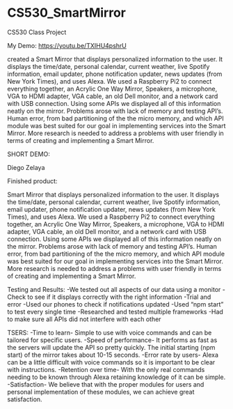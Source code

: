 # CS530_SmartMirror
CS530 Class Project

My Demo: https://youtu.be/TXIHU4pshrU


created a Smart Mirror that displays personalized information to the user. It displays the time/date, personal calendar, current weather, live Spotify information, email updater, phone notification updater, news updates (from New York Times), and uses Alexa. We used a Raspberry Pi2 to connect everything together, an Acrylic One Way Mirror, Speakers, a microphone, VGA to HDMI adapter, VGA cable, an old Dell monitor, and a network card with USB connection. Using some APIs we displayed all of this information neatly on the mirror. Problems arose with lack of memory and testing API’s. Human error, from bad partitioning of the the micro memory, and which API module was best suited for our goal in implementing services into the Smart Mirror. More research is needed to address a problems with user friendly in terms of creating and implementing a Smart Mirror. 

SHORT DEMO:

Diego Zelaya

Finished product:

Smart Mirror that displays personalized information to the user. It displays the time/date, personal calendar, current weather, live Spotify information, email updater, phone notification updater, news updates (from New York Times), and uses Alexa. We used a Raspberry Pi2 to connect everything together, an Acrylic One Way Mirror, Speakers, a microphone, VGA to HDMI adapter, VGA cable, an old Dell monitor, and a network card with USB connection. Using some APIs we displayed all of this information neatly on the mirror. Problems arose with lack of memory and testing API’s. Human error, from bad partitioning of the the micro memory, and which API module was best suited for our goal in implementing services into the Smart Mirror. More research is needed to address a problems with user friendly in terms of creating and implementing a Smart Mirror. 

Testing and Results:
-We tested out all aspects of our data using a monitor
-Check to see if it displays correctly with the right information
-Trial and error
-Used our phones to check if notifications updated
-Used “npm start” to test every single time
-Researched and tested multiple frameworks 
-Had to make sure all APIs did not interfere with each other

TSERS:
-Time to learn- Simple to use with voice commands and can be tailored for specific users.
-Speed of performance- It performs as fast as the servers will update the API so pretty quickly. The initial starting (npm start) of the mirror takes about 10-15 seconds.
-Error rate by users- Alexa can be a little difficult with voice commands so it is important to be clear with instructions. 
-Retention over time- With the only real commands needing to be known through Alexa retaining knowledge of it can be simple.
-Satisfaction- We believe that with the proper modules for users and personal implementation of these modules, we can achieve great satisfaction.
